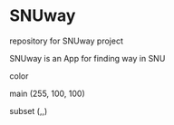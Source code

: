 # SNUway

repository for SNUway project

SNUway is an App for finding way in SNU

color

main    (255, 100, 100)

subset  (,,)

